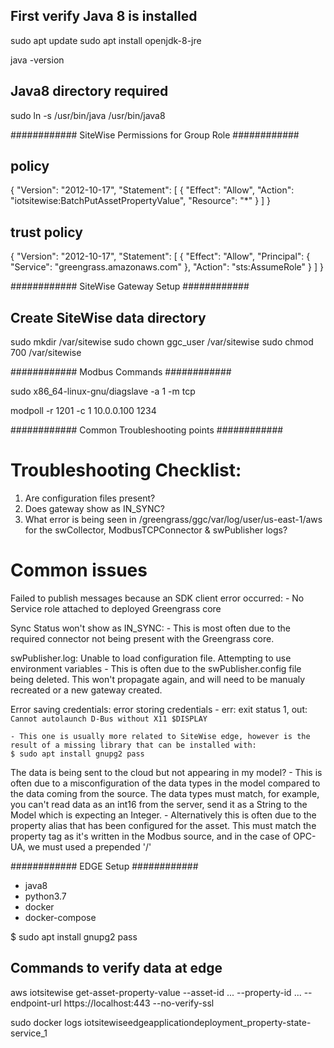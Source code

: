 ## First verify Java 8 is installed

sudo apt update
sudo apt install openjdk-8-jre

java -version

## Java8 directory required

sudo ln -s /usr/bin/java /usr/bin/java8

############ SiteWise Permissions for Group Role ############

## policy


{
  "Version": "2012-10-17",
  "Statement": [
    {
      "Effect": "Allow",
      "Action": "iotsitewise:BatchPutAssetPropertyValue",
      "Resource": "*"
    }
  ]
}


## trust policy


{
  "Version": "2012-10-17",
  "Statement": [
    {
      "Effect": "Allow",
      "Principal": {
        "Service": "greengrass.amazonaws.com"
      },
      "Action": "sts:AssumeRole"
    }
  ]
}

############ SiteWise Gateway Setup ############


## Create SiteWise data directory

sudo mkdir /var/sitewise 
sudo chown ggc_user /var/sitewise
sudo chmod 700 /var/sitewise


############ Modbus Commands ############

sudo  x86_64-linux-gnu/diagslave -a 1 -m tcp


modpoll -r 1201 -c 1 10.0.0.100 1234

############ Common Troubleshooting points ############

# Troubleshooting Checklist:

1. Are configuration files present?
2. Does gateway show as IN_SYNC?
3. What error is being seen in  /greengrass/ggc/var/log/user/us-east-1/aws for the swCollector, ModbusTCPConnector & swPublisher logs?

# Common issues

Failed to publish messages because an SDK client error occurred: 
    - No Service role attached to deployed Greengrass core

Sync Status won't show as IN_SYNC:
    - This is most often due to the required connector not being present with the Greengrass core.

swPublisher.log: Unable to load configuration file. Attempting to use environment variables
    - This is often due to the swPublisher.config file being deleted. This won't propagate again, and will need to be manualy recreated or a new gateway created.

Error saving credentials: error storing credentials - err: exit status 1, out: `Cannot autolaunch D-Bus without X11 $DISPLAY`

    - This one is usually more related to SiteWise edge, however is the result of a missing library that can be installed with:
    $ sudo apt install gnupg2 pass

The data is being sent to the cloud but not appearing in my model?
    - This is often due to a misconfiguration of the data types in the model compared to the data coming from the source. The data types must match, for example, you can't read data as an int16 from the server, send it as a String to the Model which is expecting an Integer.
    - Alternatively this is often due to the property alias that has been configured for the asset. This must match the property tag as it's written in the Modbus source, and in the case of OPC-UA, we must used a prepended '/'


############ EDGE Setup ############

  - java8
  - python3.7
  - docker
  - docker-compose

  $ sudo apt install gnupg2 pass

## Commands to verify data at edge

  aws iotsitewise get-asset-property-value --asset-id ... --property-id ... --endpoint-url https://localhost:443 --no-verify-ssl

  sudo docker logs iotsitewiseedgeapplicationdeployment_property-state-service_1